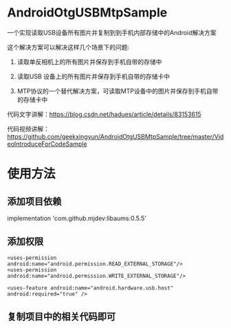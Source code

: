 # AndroidOtgUSBMtpSample
一个实现读取USB设备所有图片并复制到到手机内部存储中的Android解决方案

这个解决方案可以解决这样几个场景下的问题:

1. 读取单反相机上的所有图片并保存到手机自带的存储中

2. 读取USB 设备上的所有图片并保存到手机自带的存储卡中

3. MTP协议的一个替代解决方案，可读取MTP设备中的图片并保存到手机自带的存储卡中

代码文字讲解：https://blog.csdn.net/hadues/article/details/83153615

代码视频讲解：https://github.com/geekxingyun/AndroidOtgUSBMtpSample/tree/master/VideoIntroduceForCodeSample

# 使用方法

## 添加项目依赖

  implementation 'com.github.mjdev:libaums:0.5.5'

## 添加权限

  <!-- USB 读写权限 -->
    <uses-permission android:name="android.permission.READ_EXTERNAL_STORAGE"/>
    <uses-permission android:name="android.permission.WRITE_EXTERNAL_STORAGE"/>

   <!-- 部分手机上是没有otg的所以需要加入特性-->
    <uses-feature android:name="android.hardware.usb.host" android:required="true" />
  
 ## 复制项目中的相关代码即可
    
